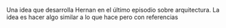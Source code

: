 Una idea que desarrolla Hernan en el último episodio sobre arquitectura. La idea es hacer algo similar a lo que hace pero con referencias